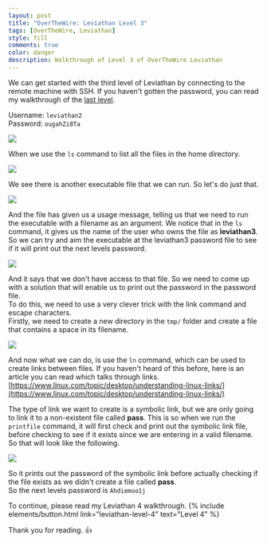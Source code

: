 ```yaml
---
layout: post
title: "OverTheWire: Leviathan Level 3"
tags: [OverTheWire, Leviathan]
style: fill
comments: true
color: danger
description: Walkthrough of Level 3 of OverTheWire Leviathan
---
```


We can get started with the third level of Leviathan by connecting to the remote machine with SSH. If you haven't gotten the password, you can read my walkthrough of the [last level](leviathan-level-2).

Username: `leviathan2`  
Password: `ougahZi8Ta`

![](/assets/posts/OverTheWire/Leviathan/Level3/picture1.png)

When we use the `ls` command to list all the files in the home directory.

![](/assets/posts/OverTheWire/Leviathan/Level3/picture2.png)

We see there is another executable file that we can run. So let's do just that.

![](/assets/posts/OverTheWire/Leviathan/Level3/picture3.png)

And the file has given us a usage message, telling us that we need to run the executable with a filename as an argument. We notice that in the `ls` command, it gives us the name of the user who owns the file as **leviathan3**. So we can try and aim the executable at the leviathan3 password file to see if it will print out the next levels password. 

![](/assets/posts/OverTheWire/Leviathan/Level3/picture4.png)

And it says that we don't have access to that file. So we need to come up with a solution that will enable us to print out the password in the password file.  
To do this, we need to use a very clever trick with the link command and escape characters.  
Firstly, we need to create a new directory in the `tmp/` folder and create a file that contains a space in its filename.

![](/assets/posts/OverTheWire/Leviathan/Level3/picture5.png)

And now what we can do, is use the `ln` command, which can be used to create links between files. If you haven't heard of this before, here is an article you can read which talks through links. [https://www.linux.com/topic/desktop/understanding-linux-links/](https://www.linux.com/topic/desktop/understanding-linux-links/)

The type of link we want to create is a symbolic link, but we are only going to link it to a non-existent file called **pass**. This is so when we run the `printfile` command, it will first check and print out the symbolic link file, before checking to see if it exists since we are entering in a valid filename.
So that will look like the following.

![](/assets/posts/OverTheWire/Leviathan/Level3/picture6.png)

So it prints out the password of the symbolic link before actually checking if the file exists as we didn't create a file called **pass**.  
So the next levels password is `Ahdiemoo1j`

To continue, please read my Leviathan 4 walkthrough. {% include elements/button.html link="leviathan-level-4" text="Level 4" %}

Thank you for reading. :+1: